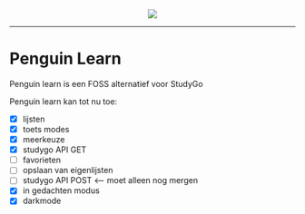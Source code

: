 <div align=center>
 <img src="https://github.com/studyGOgratis/penguin-learn/blob/main/IconKitchen-Output/web/apple-touch-icon.png?raw=true"/>
</div>

---
# Penguin Learn

Penguin learn is een FOSS alternatief voor StudyGo

Penguin learn kan tot nu toe:
 - [x] lijsten
 - [x] toets modes
 - [x] meerkeuze
 - [x] studygo API GET
 - [ ] favorieten
 - [ ] opslaan van eigenlijsten
 - [ ] studygo API POST <-- moet alleen nog mergen
 - [x] in gedachten modus
 - [x] darkmode
